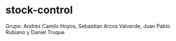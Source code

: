 # stock-control
Grupo: Andres Camilo Hoyos, Sebastian Arcos Valverde, Juan Pablo Rubiano y Daniel Truque
